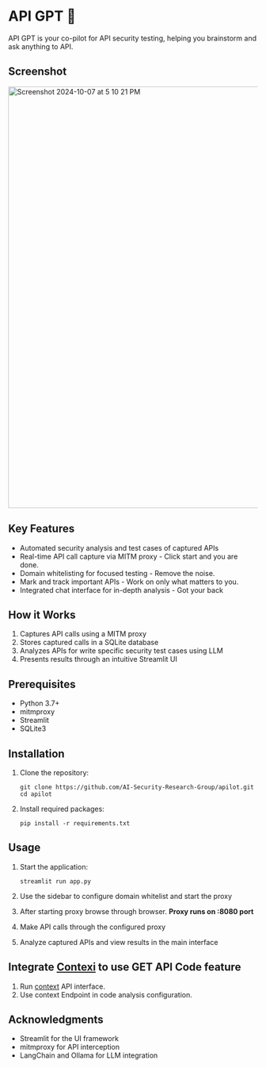 # API GPT 🐝

API GPT is your co-pilot for API security testing, helping you brainstorm and ask anything to API.

## Screenshot
<img width="850" alt="Screenshot 2024-10-07 at 5 10 21 PM" src="https://github.com/user-attachments/assets/ac314e00-9069-42ad-b8f6-01c211b4b06f">


## Key Features

- Automated security analysis and test cases of captured APIs
- Real-time API call capture via MITM proxy - Click start and you are done.
- Domain whitelisting for focused testing - Remove the noise.
- Mark and track important APIs - Work on only what matters to you.
- Integrated chat interface for in-depth analysis - Got your back 

## How it Works

1. Captures API calls using a MITM proxy
2. Stores captured calls in a SQLite database
3. Analyzes APIs for write specific security test cases using LLM
4. Presents results through an intuitive Streamlit UI

## Prerequisites

- Python 3.7+
- mitmproxy
- Streamlit
- SQLite3

## Installation

1. Clone the repository:
   ```
   git clone https://github.com/AI-Security-Research-Group/apilot.git
   cd apilot
   ```

2. Install required packages:
   ```
   pip install -r requirements.txt
   ```

## Usage

1. Start the application:
   ```
   streamlit run app.py
   ```

2. Use the sidebar to configure domain whitelist and start the proxy
3. After starting proxy browse through browser. **Proxy runs on :8080 port**
4. Make API calls through the configured proxy
5. Analyze captured APIs and view results in the main interface

## Integrate [Contexi](https://github.com/AI-Security-Research-Group/contexi) to use GET API Code feature
1. Run [context](https://github.com/AI-Security-Research-Group/contexi) API interface.
2. Use context Endpoint in code analysis configuration.

## Acknowledgments

- Streamlit for the UI framework
- mitmproxy for API interception
- LangChain and Ollama for LLM integration
